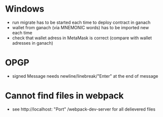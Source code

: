 # Windows
- run migrate has to be started each time to deploy contract in ganach
- wallet from ganach (via MNEMONIC words) has to be imported new each time
- check that wallet adress in MetaMask is correct (compare with wallet adresses in ganach)

# OPGP
- signed Message needs newline/linebreak/"Enter" at the end of message

# Cannot find files in webpack
- see http://localhost: "Port" /webpack-dev-server for all delievered files